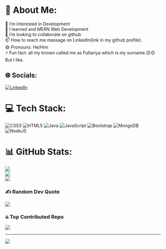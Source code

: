 # 💫 About Me:
👀 I’m interested in Development<br>🌱 I learned and MERN Web Development<br>💞️ I’m looking to collaborate on github<br>📫 How to reach me massage on LinkedIn(link in my github profile).<br>😄 Pronouns: He/Him<br>⚡ Fun fact: all my known called me as Fultariya which is my surname.😊😊 But I like.


## 🌐 Socials:
[![LinkedIn](https://www.linkedin.com/in/dhyey-fultariya-103822257/)](https://linkedin.com/in/Dhyey-Fultariya) 

# 💻 Tech Stack:
![CSS3](https://img.shields.io/badge/css3-%231572B6.svg?style=for-the-badge&logo=css3&logoColor=white) ![HTML5](https://img.shields.io/badge/html5-%23E34F26.svg?style=for-the-badge&logo=html5&logoColor=white) ![Java](https://img.shields.io/badge/java-%23ED8B00.svg?style=for-the-badge&logo=openjdk&logoColor=white) ![JavaScript](https://img.shields.io/badge/javascript-%23323330.svg?style=for-the-badge&logo=javascript&logoColor=%23F7DF1E) ![Bootstrap](https://img.shields.io/badge/bootstrap-%238511FA.svg?style=for-the-badge&logo=bootstrap&logoColor=white) ![MongoDB](https://img.shields.io/badge/MongoDB-%234ea94b.svg?style=for-the-badge&logo=mongodb&logoColor=white) ![NodeJS](https://img.shields.io/badge/node.js-6DA55F?style=for-the-badge&logo=node.js&logoColor=white)
# 📊 GitHub Stats:
![](https://github-readme-stats.vercel.app/api?username=DhyeyFultariya&theme=dark&hide_border=false&include_all_commits=false&count_private=false)<br/>
![](https://github-readme-streak-stats.herokuapp.com/?user=DhyeyFultariya&theme=dark&hide_border=false)<br/>
![](https://github-readme-stats.vercel.app/api/top-langs/?username=DhyeyFultariya&theme=dark&hide_border=false&include_all_commits=false&count_private=false&layout=compact)

### ✍️ Random Dev Quote
![](https://quotes-github-readme.vercel.app/api?type=horizontal&theme=radical)

### 🔝 Top Contributed Repo
![](https://github-contributor-stats.vercel.app/api?username=DhyeyFultariya&limit=5&theme=dark&combine_all_yearly_contributions=true)

---
[![](https://visitcount.itsvg.in/api?id=DhyeyFultariya&icon=0&color=0)](https://visitcount.itsvg.in)

<!-- Proudly created with GPRM ( https://gprm.itsvg.in ) -->
